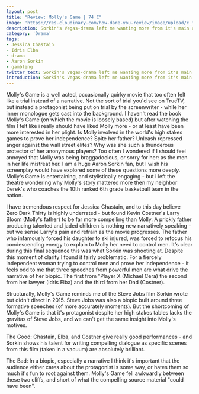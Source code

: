 ```yaml
---
layout: post
title: "Review: Molly's Game | 74 C"
image: 'https://res.cloudinary.com/how-dare-you-review/image/upload/c_fill,h_399,w_760/v1528829062/mollys-game-molly_unit_03284r_rgb_wide-825457a813cdde23b3913c3441df14d79c4b7cb1-s900-c85.jpg'
description: Sorkin's Vegas-drama left me wanting more from it's main characters - but the source material still carries it.    
category: 'Drama'
tags: 
- Jessica Chastain
- Idris Elba
- drama
- Aaron Sorkin
- gambling
twitter_text: Sorkin's Vegas-drama left me wanting more from it's main characters - but the source material still carries it. 
introduction: Sorkin's Vegas-drama left me wanting more from it's main characters - but the source material still carries it. 
---
```

Molly's Game is a well acted, occasionally quirky movie that too often felt like a trial instead of a narrative. Not the sort of trial you'd see on TrueTV, but instead a protagonist being put on trial by the screenwriter - while her inner monologue gets cast into the background. I haven't read the book Molly's Game (on which the movie is loosely based) but after watching the film I felt like i really should have liked Molly more - or at least have been more interested in her plight. Is Molly involved in the world's high stakes games to prove her independence? Spite her father? Unleash repressed anger against the wall street elites? Why was she such a thunderous protector of her anonymous players? Too often I wondered if I should feel annoyed that Molly was being braggadocious, or sorry for her: as the men in her life mistreat her. I am a huge Aaron Sorkin fan, but I wish his screenplay would have explored some of these questions more deeply. Molly's Game is entertaining, and stylistically engaging - but i left the theatre wondering why Molly's story mattered more then my neighbor Derek's who coaches the 10th ranked 6th grade basketball team in the nation.

I have tremendous respect for Jessica Chastain, and to this day believe Zero Dark Thirty is highly underrated - but found Kevin Costner's Larry Bloom (Molly's father) to be far more compelling than Molly. A prickly father producing talented and jaded children is nothing new narratively speaking - but we sense Larry's pain and refrain as the movie progresses. The father who infamously forced his daughter to ski injured, was forced to refocus his condescending energy to explain to Molly her need to control men. It's clear during this final sequence this was what Sorkin was shooting at. Despite this moment of clarity I found it fairly problematic. For a fiercely independent woman trying to control men and prove her independence - it feels odd to me that three speeches from powerful men are what drive the narrative of her biopic. The first from "Player X (Michael Cera) the second from her lawyer (Idris Elba) and the third from her Dad (Costner).

Structurally, Molly's Game reminds me of the Steve Jobs film Sorkin wrote but didn't direct in 2015. Steve Jobs was also a biopic built around three formative speeches (of more accurately moments). But the shortcoming of Molly's Game is that it's protagonist despite her high stakes tables lacks the gravitas of Steve Jobs, and we can't get the same insight into Molly's motives.

The Good: Chastain, Elba, and Costner give really good performances - and Sorkin shows his talent for writing compelling dialogue as specific scenes from this film (taken in a vacuum) are absolutely brilliant.

The Bad: In a biopic, especially a narrative I think it's important that the audience either cares about the protagonist is some way, or hates them so much it's fun to root against them. Molly's Game fell awkwardly between these two cliffs, and short of what the compelling source material "could have been".
